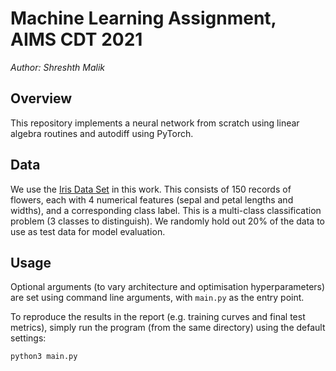 # Machine Learning Assignment, AIMS CDT 2021

*Author: Shreshth Malik*

## Overview

This repository implements a neural network from scratch using linear algebra routines and autodiff using PyTorch.

## Data

We use the [Iris Data Set](https://www.kaggle.com/arshid/iris-flower-dataset) in this work. This consists of 150 records of flowers, each with 4 numerical features (sepal and petal lengths and widths), and a corresponding class label. This is a multi-class classification problem (3 classes to distinguish). We randomly hold out 20% of the data to use as test data for model evaluation.

## Usage

Optional arguments (to vary architecture and optimisation hyperparameters) are set using command line arguments, with `main.py` as the entry point. 

To reproduce the results in the report (e.g. training curves and final test metrics), simply run the program (from the same directory) using the default settings:
```
python3 main.py
```
